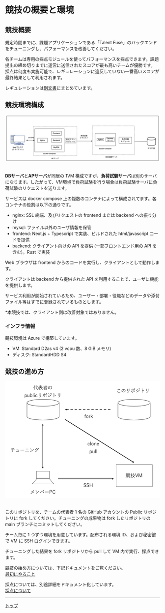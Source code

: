 # 競技の概要と環境

## 競技概要

規定時間までに、課題アプリケーションである「Talent Fuse」のバックエンドをチューニングし、パフォーマンスを改善してください。

各チームは専用の採点モジュールを使ってパフォーマンスを採点できます。課題提出の締め切りまでに運営に送信されたスコアが最も高いチームが優勝です。
採点は何度も実施可能で、レギュレーションに違反していない一番高いスコアが最終結果として利用されます。

レギュレーションは[別文書](../rules/02_Regulation.md)にまとめています。

## 競技環境構成

<div align="center">
<img src="../img/architecture.png" alt="構成図">
</div>

<br>

**DBサーバ**と**APサーバ**が同居の 1VM 構成ですが、**負荷試験サーバ**は別のサーバになります。したがって、VM環境で負荷試験を行う場合は負荷試験サーバに負荷試験のリクエストを送ります。

サービスは docker compose 上の複数のコンテナによって構成されてます。各コンテナの役割は以下の通りです。

- nginx: SSL 終端、及びリクエストの frontend または backend への振り分け
- mysql: ファイル以外のユーザ情報を保管
- frontend: Next.js + Typescript で実装、ビルドされた html/javascript コードを提供
- backend: クライアント向けの API を提供 (一部フロントエンド用の API を含む)。Rust で実装

Web ブラウザは frontend からのコードを実行し、クライアントとして動作します。

クライアントは backend から提供された API を利用することで、ユーザに機能を提供します。

サービス利用が開始されているため、ユーザー・部署・役職などのデータや添付ファイル等はすでに登録されているものとします。

\*本競技では、クライアント側は改善対象ではありません。

### インフラ情報

競技環境は Azure で構築しています。

- VM: Standard D2as v4 (2 vcpu 数、8 GiB メモリ)
- ディスク: StandardHDD S4

## 競技の進め方

<div align="center">
    <img src="../img/procedure.png" alt="開発手順">
</div>

<br>

このリポジトリを、チームの代表者 1 名の GitHub アカウントの Public リポジトリに fork してください。チューニングの成果物は fork したリポジトリの main ブランチにコミットしてください。

チーム毎に 1 つずつ環境を用意しています。配布される環境 ID、および秘密鍵で VM に SSH ログインできます。

チューニングした結果を fork リポジトリから pull して VM 内で実行、採点できます。

競技の始め方については、下記ドキュメントをご覧ください。  
[最初にやること](../setup/01_Start.md)

採点については、別途詳細をドキュメント化しています。  
[採点について](../rules/03_Scoring.md)

---

[トップ](../../README.md)
